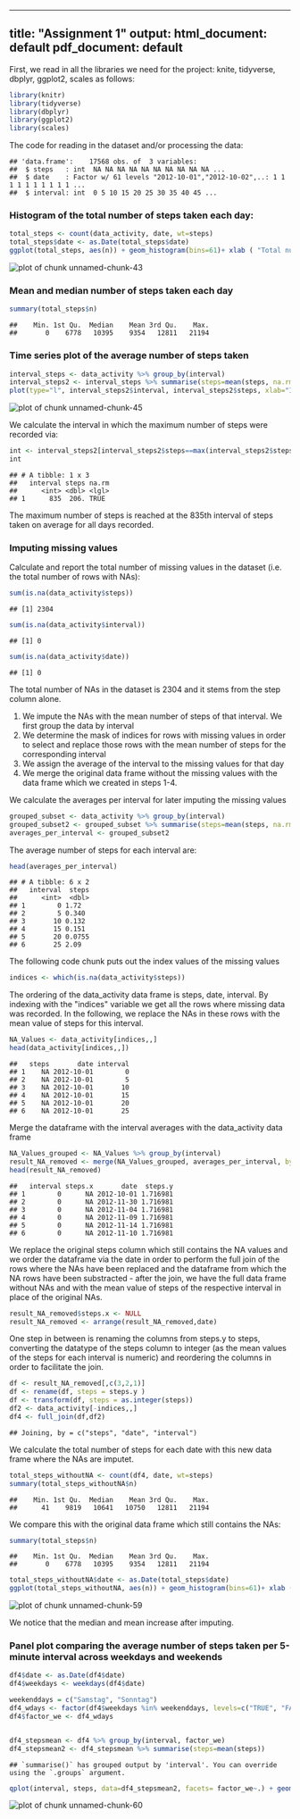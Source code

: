 
---
title: "Assignment 1"
output:
  html_document: default
  pdf_document: default
---
  
First, we read in all the libraries we need for the project: knite, tidyverse, dbplyr, ggplot2, scales as follows:



```r
library(knitr)
library(tidyverse)
library(dbplyr)
library(ggplot2)
library(scales)
```



The code for reading in the dataset and/or processing the data:

```
## 'data.frame':	17568 obs. of  3 variables:
##  $ steps   : int  NA NA NA NA NA NA NA NA NA NA ...
##  $ date    : Factor w/ 61 levels "2012-10-01","2012-10-02",..: 1 1 1 1 1 1 1 1 1 1 ...
##  $ interval: int  0 5 10 15 20 25 30 35 40 45 ...
```
### Histogram of the total number of steps taken each day:


```r
total_steps <- count(data_activity, date, wt=steps)
total_steps$date <- as.Date(total_steps$date)
ggplot(total_steps, aes(n)) + geom_histogram(bins=61)+ xlab ( "Total number of steps on that day") + ylab("Count")
```

![plot of chunk unnamed-chunk-43](figure/unnamed-chunk-43-1.png)


### Mean and median number of steps taken each day


```r
summary(total_steps$n)
```

```
##    Min. 1st Qu.  Median    Mean 3rd Qu.    Max. 
##       0    6778   10395    9354   12811   21194
```


### Time series plot of the average number of steps taken

```r
interval_steps <- data_activity %>% group_by(interval)
interval_steps2 <- interval_steps %>% summarise(steps=mean(steps, na.rm=TRUE), na.rm=TRUE)
plot(type="l", interval_steps2$interval, interval_steps2$steps, xlab="Interval", ylab="Number of Steps")
```

![plot of chunk unnamed-chunk-45](figure/unnamed-chunk-45-1.png)

We calculate the interval in which the maximum number of steps were recorded via:

```r
int <- interval_steps2[interval_steps2$steps==max(interval_steps2$steps),]
int
```

```
## # A tibble: 1 x 3
##   interval steps na.rm
##      <int> <dbl> <lgl>
## 1      835  206. TRUE
```

The maximum number of steps is reached at the 835th interval of steps taken on average for all days recorded.

### Imputing missing values

Calculate and report the total number of missing values in the dataset (i.e. the total number of rows with NAs):

```r
sum(is.na(data_activity$steps))
```

```
## [1] 2304
```

```r
sum(is.na(data_activity$interval))
```

```
## [1] 0
```

```r
sum(is.na(data_activity$date))
```

```
## [1] 0
```
The total number of NAs in the dataset is 2304 and it stems from the step column alone.


1. We impute the NAs with the mean number of steps of that interval. We first group the data by interval
2. We determine the mask of indices for rows with missing values in order to select and replace those rows with the mean number of steps for the corresponding interval
3. We assign the average of the interval to the missing values for that day
4. We merge the original data frame without the missing values with the data frame which we created in steps 1-4. 


We calculate the averages per interval for later imputing the missing values

```r
grouped_subset <- data_activity %>% group_by(interval)
grouped_subset2 <- grouped_subset %>% summarise(steps=mean(steps, na.rm=TRUE))
averages_per_interval <- grouped_subset2
```

The average number of steps for each interval are:

```r
head(averages_per_interval)
```

```
## # A tibble: 6 x 2
##   interval  steps
##      <int>  <dbl>
## 1        0 1.72  
## 2        5 0.340 
## 3       10 0.132 
## 4       15 0.151 
## 5       20 0.0755
## 6       25 2.09
```

The following code chunk puts out the index values of the missing values


```r
indices <- which(is.na(data_activity$steps))
```

The ordering of the data_activity data frame is steps, date, interval. By indexing with the "indices" variable we get all the rows where missing data was recorded. In the following, we replace the NAs in these rows with the mean value of steps for this interval.

```r
NA_Values <- data_activity[indices,,]
head(data_activity[indices,,])
```

```
##   steps       date interval
## 1    NA 2012-10-01        0
## 2    NA 2012-10-01        5
## 3    NA 2012-10-01       10
## 4    NA 2012-10-01       15
## 5    NA 2012-10-01       20
## 6    NA 2012-10-01       25
```

Merge the dataframe with the interval averages with the data_activity data frame 

```r
NA_Values_grouped <- NA_Values %>% group_by(interval)
result_NA_removed <- merge(NA_Values_grouped, averages_per_interval, by="interval")
head(result_NA_removed)
```

```
##   interval steps.x       date  steps.y
## 1        0      NA 2012-10-01 1.716981
## 2        0      NA 2012-11-30 1.716981
## 3        0      NA 2012-11-04 1.716981
## 4        0      NA 2012-11-09 1.716981
## 5        0      NA 2012-11-14 1.716981
## 6        0      NA 2012-11-10 1.716981
```
We replace the original steps column which still contains the NA values and we order the dataframe via the date in order to perform the full join of the rows where the NAs have been replaced and the dataframe from which the NA rows have been substracted - after the join, we have the full data frame without NAs and with the mean value of steps of the respective interval in place of the original NAs. 

```r
result_NA_removed$steps.x <- NULL
result_NA_removed <- arrange(result_NA_removed,date)
```
One step in between is renaming the columns from steps.y to steps, converting the datatype of the steps column to integer (as the mean values of the steps for each interval is numeric) and reordering the columns in order to facilitate the join. 

```r
df <- result_NA_removed[,c(3,2,1)]
df <- rename(df, steps = steps.y )
df <- transform(df, steps = as.integer(steps))
df2 <- data_activity[-indices,,]
df4 <- full_join(df,df2)
```

```
## Joining, by = c("steps", "date", "interval")
```
We calculate the total number of steps for each date with this new data frame where the NAs are imputet. 

```r
total_steps_withoutNA <- count(df4, date, wt=steps)
summary(total_steps_withoutNA$n)
```

```
##    Min. 1st Qu.  Median    Mean 3rd Qu.    Max. 
##      41    9819   10641   10750   12811   21194
```
We compare this with the original data frame which still contains the NAs:

```r
summary(total_steps$n)
```

```
##    Min. 1st Qu.  Median    Mean 3rd Qu.    Max. 
##       0    6778   10395    9354   12811   21194
```

```r
total_steps_withoutNA$date <- as.Date(total_steps$date)
ggplot(total_steps_withoutNA, aes(n)) + geom_histogram(bins=61)+ xlab ( "Total number of steps - with NA imputed - on that day") + ylab("Count")
```

![plot of chunk unnamed-chunk-59](figure/unnamed-chunk-59-1.png)

We notice that the median and mean increase after imputing. 

### Panel plot comparing the average number of steps taken per 5-minute interval across weekdays and weekends

```r
df4$date <- as.Date(df4$date)
df4$weekdays <- weekdays(df4$date)

weekenddays = c("Samstag", "Sonntag")
df4_wdays <- factor(df4$weekdays %in% weekenddays, levels=c("TRUE", "FALSE"), labels=c("weekend","weekdays"))
df4$factor_we <- df4_wdays


df4_stepsmean <- df4 %>% group_by(interval, factor_we)
df4_stepsmean2 <- df4_stepsmean %>% summarise(steps=mean(steps))
```

```
## `summarise()` has grouped output by 'interval'. You can override using the `.groups` argument.
```

```r
qplot(interval, steps, data=df4_stepsmean2, facets= factor_we~.) + geom_line()+ xlab("Interval") + ylab("Number of Steps")
```

![plot of chunk unnamed-chunk-60](figure/unnamed-chunk-60-1.png)
